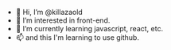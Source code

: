 - 👋 Hi, I’m @killazaold
- 👀 I’m interested in front-end.
- 🌱 I’m currently learning javascript, react, etc.
- 📫 and this I'm learning to use github.

<!---
killazaold/killazaold is a ✨ special ✨ repository because its `README.md` (this file) appears on your GitHub profile.
You can click the Preview link to take a look at your changes.
--->
